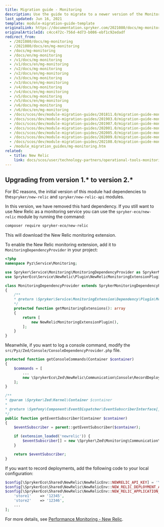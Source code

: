 ```yaml
---
title: Migration guide - Monitoring
description: Use the guide to migrate to a newer version of the Monitoring module.
last_updated: Jun 16, 2021
template: module-migration-guide-template
originalLink: https://documentation.spryker.com/2021080/docs/mg-monitoring
originalArticleId: c4cc472c-756d-4d73-b086-ebf1c92edadf
redirect_from:
  - /2021080/docs/mg-monitoring
  - /2021080/docs/en/mg-monitoring
  - /docs/mg-monitoring
  - /docs/en/mg-monitoring
  - /v1/docs/mg-monitoring
  - /v1/docs/en/mg-monitoring
  - /v2/docs/mg-monitoring
  - /v2/docs/en/mg-monitoring
  - /v3/docs/mg-monitoring
  - /v3/docs/en/mg-monitoring
  - /v4/docs/mg-monitoring
  - /v4/docs/en/mg-monitoring
  - /v5/docs/mg-monitoring
  - /v5/docs/en/mg-monitoring
  - /v6/docs/mg-monitoring
  - /v6/docs/en/mg-monitoring
  - /docs/scos/dev/module-migration-guides/201811.0/migration-guide-monitoring.html
  - /docs/scos/dev/module-migration-guides/201903.0/migration-guide-monitoring.html
  - /docs/scos/dev/module-migration-guides/201907.0/migration-guide-monitoring.html
  - /docs/scos/dev/module-migration-guides/202001.0/migration-guide-monitoring.html
  - /docs/scos/dev/module-migration-guides/202005.0/migration-guide-monitoring.html
  - /docs/scos/dev/module-migration-guides/202009.0/migration-guide-monitoring.html
  - /docs/scos/dev/module-migration-guides/202108.0/migration-guide-monitoring.html
  - /module_migration_guides/mg-monitoring.htm
related:
  - title: New Relic
    link: docs/scos/user/technology-partners/operational-tools-monitoring-legal-etc/new-relic.html
---
```


## Upgrading from version 1.* to version 2.*

For BC reasons, the initial version of this module had dependencies to the`spryker/new-relic` and `spryker/new-relic-api` modules.

In this version, we have removed this hard dependency. If you still want to use New Relic as a monitoring service you can use the `spryker-eco/new-relic` module by running the command:

```bash
composer require spryker-eco/new-relic
```

This will download the New Relic monitoring extension.

To enable the New Relic monitoring extension, add it to  `MonitoringDependencyProvider` in your project:

```php
<?php
namespace Pyz\Service\Monitoring;

use Spryker\Service\Monitoring\MonitoringDependencyProvider as SprykerMonitoringDependencyProvider;
use SprykerEco\Service\NewRelic\Plugin\NewRelicMonitoringExtensionPlugin;

class MonitoringDependencyProvider extends SprykerMonitoringDependencyProvider
{
	/**
	* @return \Spryker\Service\MonitoringExtension\Dependency\Plugin\MonitoringExtensionPluginInterface[]
	*/
	protected function getMonitoringExtensions(): array
	{
		return [
			new NewRelicMonitoringExtensionPlugin(),
		];
	}
}
```

Meanwhile, if you want to log a console command,  modify the `src/Pyz/Zed/Console/ConsoleDependencyProvider.php` file.

```php
protected function getConsoleCommands(Container $container)
{
	$commands = [
		...
		new \SprykerEco\Zed\NewRelic\Communication\Console\RecordDeploymentConsole(),
	];
}

/**
* @param \Spryker\Zed\Kernel\Container $container
*
* @return \Symfony\Component\EventDispatcher\EventSubscriberInterface[]
*/
public function getEventSubscriber(Container $container)
{
	$eventSubscriber = parent::getEventSubscriber($container);

	if (extension_loaded('newrelic')) {
		$eventSubscriber[] = new \Spryker\Zed\Monitoring\Communication\Plugin\MonitoringConsolePlugin();
	}

	return $eventSubscriber;
}
```

If you want to record deployments, add the following code to your local configuration:

```php
$config[\SprykerEco\Shared\NewRelic\NewRelicEnv::NEWRELIC_API_KEY] = 'YOUR_API_KEY';
$config[\SprykerEco\Shared\NewRelic\NewRelicEnv::NEW_RELIC_DEPLOYMENT_API_URL] = 'https://api.newrelic.com/v2/applications/%s/deployments.json';
$config[\SprykerEco\Shared\NewRelic\NewRelicEnv::NEW_RELIC_APPLICATION_ID_ARRAY] = [
	'store1'    => '12345',
	'store2'    => '12346',
	...
];
```

For more details, see [Performance Monitoring - New Relic](/docs/scos/user/technology-partners/{{site.version}}/operational-tools-monitoring-legal-etc/new-relic.html).
